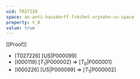 ```yaml
---
uid: T027228
space: an-anti-hausdorff-fréchet-urysohn-us-space
property: t_0
value: true
---
```

[[Proof]]

* [T027226] [US|P000099]
* [I000119] [$T_1$|P000002] => [$T_0$|P000001]
* [I000226] [US|P000099] => [$T_1$|P000002]

